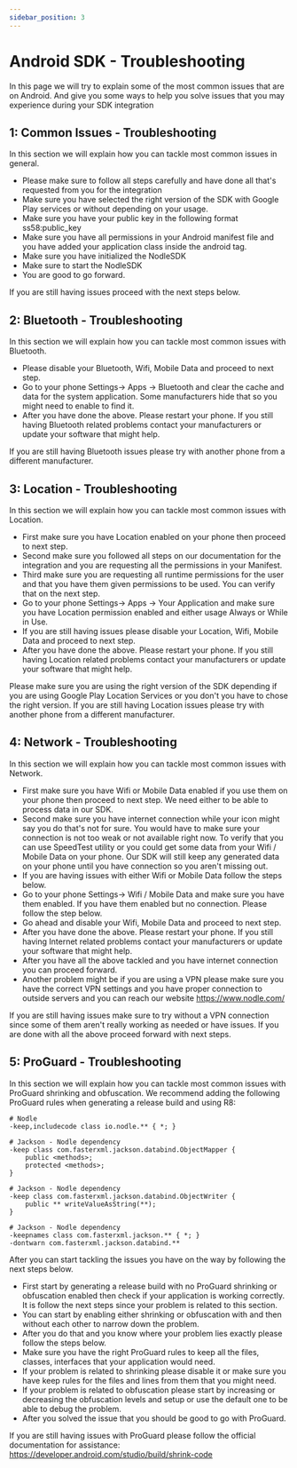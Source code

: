 ```yaml
---
sidebar_position: 3
---
```


# Android SDK - Troubleshooting 
In this page we will try to explain some of the most common issues that are on Android. And give you some ways to help you solve issues that you may experience during your SDK integration

## 1: Common Issues - Troubleshooting
In this section we will explain how you can tackle most common issues in general. 

- Please make sure to follow all steps carefully and have done all that's requested from you for the integration  
- Make sure you have selected the right version of the SDK with Google Play services or without depending on your usage.
- Make sure you have your public key in the following format ss58:public_key 
- Make sure you have all permissions in your Android manifest file and you have added your application class inside the android tag. 
- Make sure you have initialized the NodleSDK 
- Make sure to start the NodleSDK
- You are good to go forward. 

If you are still having issues proceed with the next steps below.

## 2: Bluetooth - Troubleshooting
In this section we will explain how you can tackle most common issues with Bluetooth. 

- Please disable your Bluetooth, Wifi, Mobile Data and proceed to next step. 
- Go to your phone Settings-> Apps -> Bluetooth and clear the cache and data for the system application. Some manufacturers hide that so you might need to enable to find it.
- After you have done the above. Please restart your phone. If you still having Bluetooth related problems contact your manufacturers or update your software that might help.

If you are still having Bluetooth issues please try with another phone from a different manufacturer. 

## 3: Location - Troubleshooting
In this section we will explain how you can tackle most common issues with Location. 

- First make sure you have Location enabled on your phone then proceed to next step. 
- Second make sure you followed all steps on our documentation for the integration and you are requesting all the permissions in your Manifest. 
- Third make sure you are requesting all runtime permissions for the user and that you have them given permissions to be used. You can verify that on the next step. 
- Go to your phone Settings-> Apps -> Your Application and make sure you have Location permission enabled and either usage Always or While in Use.
- If you are still having issues please disable your Location, Wifi, Mobile Data and proceed to next step. 
- After you have done the above. Please restart your phone. If you still having Location related problems contact your manufacturers or update your software that might help. 

Please make sure you are using the right version of the SDK depending if you are using Google Play Location Services or you don't you have to chose the right version. If you are still having Location issues please try with another phone from a different manufacturer. 

## 4: Network - Troubleshooting
In this section we will explain how you can tackle most common issues with Network. 

- First make sure you have Wifi or Mobile Data enabled if you use them on your phone then proceed to next step. We need either to be able to process data in our SDK. 
- Second make sure you have internet connection while your icon might say you do that's not for sure. You would have to make sure your connection is not too weak or not available right now. To verify that you can use SpeedTest utility or you could get some data from your Wifi / Mobile Data on your phone. Our SDK will still keep any generated data on your phone until you have connection so you aren't missing out. 
- If you are having issues with either Wifi or Mobile Data follow the steps below. 
- Go to your phone Settings-> Wifi / Mobile Data and make sure you have them enabled. If you have them enabled but no connection. Please follow the step below.
- Go ahead and disable your Wifi, Mobile Data and proceed to next step. 
- After you have done the above. Please restart your phone. If you still having Internet related problems contact your manufacturers or update your software that might help.
- After you have all the above tackled and you have internet connection you can proceed forward. 
- Another problem might be if you are using a VPN please make sure you have the correct VPN settings and you have proper connection to outside servers and you can reach our website https://www.nodle.com/

If you are still having issues make sure to try without a VPN connection since some of them aren't really working as needed or have issues. If you are done with all the above proceed forward with next steps. 

## 5: ProGuard - Troubleshooting
In this section we will explain how you can tackle most common issues with ProGuard shrinking and obfuscation. We recommend adding the following ProGuard rules when generating a release build and using R8:

```
# Nodle
-keep,includecode class io.nodle.** { *; } 

# Jackson - Nodle dependency
-keep class com.fasterxml.jackson.databind.ObjectMapper {
    public <methods>;
    protected <methods>;
}

# Jackson - Nodle dependency
-keep class com.fasterxml.jackson.databind.ObjectWriter {
    public ** writeValueAsString(**);
}

# Jackson - Nodle dependency
-keepnames class com.fasterxml.jackson.** { *; }
-dontwarn com.fasterxml.jackson.databind.**
```

After you can start tackling the issues you have on the way by following the next steps below.

- First start by generating a release build with no ProGuard shrinking or obfuscation enabled then check if your application is working correctly. It is follow the next steps since your problem is related to this section. 
- You can start by enabling either shrinking or obfuscation with and then without each other to narrow down the problem.
- After you do that and you know where your problem lies exactly please follow the steps below.
- Make sure you have the right ProGuard rules to keep all the files, classes, interfaces that your application would need. 
- If your problem is related to shrinking please disable it or make sure you have keep rules for the files and lines from them that you might need.
- If your problem is related to obfuscation please start by increasing or decreasing the obfuscation levels and setup or use the default one to be able to debug the problem.
- After you solved the issue that you should be good to go with ProGuard. 

If you are still having issues with ProGuard please follow the official documentation for assistance: https://developer.android.com/studio/build/shrink-code